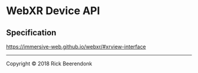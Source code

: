 # WebXR Device API

## Specification

https://immersive-web.github.io/webxr/#xrview-interface

---

Copyright © 2018 Rick Beerendonk